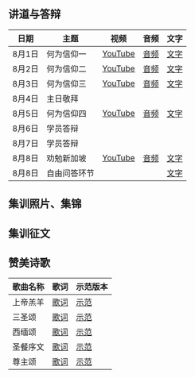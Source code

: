 
## 讲道与答辩

|日期|主题|视频|音频|文字|
|-------|-------------|------------|--------------|---------------|
|8月1日|何为信仰一|[YouTube](https://www.youtube.com/watch?v=-2ZYWbgL0KA&t=603s)|[音频](https://carmelbible.sgp1.digitaloceanspaces.com/csmp2024/0101_f.mp3)|[文字]()|
|8月2日|何为信仰二|[YouTube]()|[音频](https://carmelbible.sgp1.digitaloceanspaces.com/csmp2024/0201_f.mp3)|[文字]()|
|8月3日|何为信仰三|[YouTube]()|[音频](https://carmelbible.sgp1.digitaloceanspaces.com/csmp2024/0301_f.mp3)|[文字]()|
|8月4日|主日敬拜||||
|8月5日|何为信仰四|[YouTube]()|[音频]()|[文字]()|
|8月6日|学员答辩||||
|8月7日|学员答辩||||
|8月8日|劝勉新加坡|[YouTube](https://www.youtube.com/watch?v=BFMUjauh__s&t=1195s)|[音频]()|[文字]()|
|8月8日|自由问答环节|||[文字](0802.md)|

## 集训照片、集锦

## 集训征文

## 赞美诗歌

|歌曲名称|歌词|示范版本|
|------|-----------|--------------|
|上帝羔羊|[歌词](https://carmelbible.sgp1.digitaloceanspaces.com/%E8%B5%9E%E7%BE%8E%E8%AF%97/%E4%B8%8A%E5%B8%9D%E7%BE%94%E7%BE%8A.jpg)|[示范](https://carmelbible.sgp1.digitaloceanspaces.com/%E8%B5%9E%E7%BE%8E%E8%AF%97/%E4%B8%8A%E5%B8%9D%E7%BE%94%E7%BE%8A.mp3)|
|三圣颂|[歌词](https://carmelbible.sgp1.digitaloceanspaces.com/%E8%B5%9E%E7%BE%8E%E8%AF%97/%E4%B8%89%E5%9C%A3%E9%A2%82.jpg)|[示范](https://carmelbible.sgp1.digitaloceanspaces.com/%E8%B5%9E%E7%BE%8E%E8%AF%97/%E4%B8%89%E5%9C%A3%E9%A2%82.mp3)|
|西缅颂|[歌词](https://carmelbible.sgp1.digitaloceanspaces.com/%E8%B5%9E%E7%BE%8E%E8%AF%97/%E8%A5%BF%E7%BC%85%E9%A2%82.jpg)|[示范](https://carmelbible.sgp1.digitaloceanspaces.com/%E8%B5%9E%E7%BE%8E%E8%AF%97/%E8%A5%BF%E9%9D%A2%E9%A2%82.mp3)|
|圣餐序文|[歌词](https://carmelbible.sgp1.digitaloceanspaces.com/%E8%B5%9E%E7%BE%8E%E8%AF%97/%E5%9C%A3%E9%A4%90%E5%BA%8F%E6%96%87.jpg)|[示范](https://carmelbible.sgp1.digitaloceanspaces.com/%E8%B5%9E%E7%BE%8E%E8%AF%97/%E5%9C%A3%E9%A4%90%E5%BA%8F%E6%96%87.mp3)|
|尊主颂|[歌词](https://carmelbible.sgp1.digitaloceanspaces.com/%E8%B5%9E%E7%BE%8E%E8%AF%97/%E5%9C%A3%E9%A4%90%E5%BA%8F%E6%96%87.jpg)|[示范](https://carmelbible.sgp1.digitaloceanspaces.com/%E8%B5%9E%E7%BE%8E%E8%AF%97/%E5%9C%A3%E9%A4%90%E5%BA%8F%E6%96%87.mp3)|
